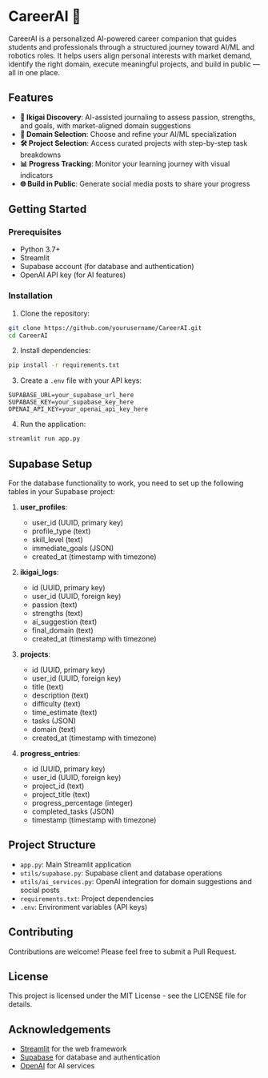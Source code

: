# CareerAI 🚀

CareerAI is a personalized AI-powered career companion that guides students and professionals through a structured journey toward AI/ML and robotics roles. It helps users align personal interests with market demand, identify the right domain, execute meaningful projects, and build in public — all in one place.

## Features

- **🎯 Ikigai Discovery**: AI-assisted journaling to assess passion, strengths, and goals, with market-aligned domain suggestions
- **🧩 Domain Selection**: Choose and refine your AI/ML specialization
- **🛠️ Project Selection**: Access curated projects with step-by-step task breakdowns
- **📊 Progress Tracking**: Monitor your learning journey with visual indicators
- **🌐 Build in Public**: Generate social media posts to share your progress

## Getting Started

### Prerequisites

- Python 3.7+
- Streamlit
- Supabase account (for database and authentication)
- OpenAI API key (for AI features)

### Installation

1. Clone the repository:
```bash
git clone https://github.com/yourusername/CareerAI.git
cd CareerAI
```

2. Install dependencies:
```bash
pip install -r requirements.txt
```

3. Create a `.env` file with your API keys:
```
SUPABASE_URL=your_supabase_url_here
SUPABASE_KEY=your_supabase_key_here
OPENAI_API_KEY=your_openai_api_key_here
```

4. Run the application:
```bash
streamlit run app.py
```

## Supabase Setup

For the database functionality to work, you need to set up the following tables in your Supabase project:

1. **user_profiles**:
   - user_id (UUID, primary key)
   - profile_type (text)
   - skill_level (text)
   - immediate_goals (JSON)
   - created_at (timestamp with timezone)

2. **ikigai_logs**:
   - id (UUID, primary key)
   - user_id (UUID, foreign key)
   - passion (text)
   - strengths (text)
   - ai_suggestion (text)
   - final_domain (text)
   - created_at (timestamp with timezone)

3. **projects**:
   - id (UUID, primary key)
   - user_id (UUID, foreign key)
   - title (text)
   - description (text)
   - difficulty (text)
   - time_estimate (text)
   - tasks (JSON)
   - domain (text)
   - created_at (timestamp with timezone)

4. **progress_entries**:
   - id (UUID, primary key)
   - user_id (UUID, foreign key)
   - project_id (text)
   - project_title (text)
   - progress_percentage (integer)
   - completed_tasks (JSON)
   - timestamp (timestamp with timezone)

## Project Structure

- `app.py`: Main Streamlit application
- `utils/supabase.py`: Supabase client and database operations
- `utils/ai_services.py`: OpenAI integration for domain suggestions and social posts
- `requirements.txt`: Project dependencies
- `.env`: Environment variables (API keys)

## Contributing

Contributions are welcome! Please feel free to submit a Pull Request.

## License

This project is licensed under the MIT License - see the LICENSE file for details.

## Acknowledgements

- [Streamlit](https://streamlit.io/) for the web framework
- [Supabase](https://supabase.io/) for database and authentication
- [OpenAI](https://openai.com/) for AI services 